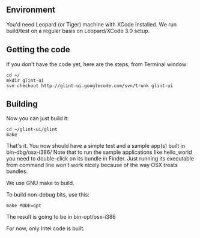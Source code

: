 ## Environment ##
You'd need Leopard (or Tiger) machine with XCode installed. We run build/test on a regular basis on Leopard/XCode 3.0 setup.

## Getting the code ##
If you don't have the code yet, here are the steps, from Terminal window:
```
cd ~/
mkdir glint-ui
svn checkout http://glint-ui.googlecode.com/svn/trunk glint-ui
```

## Building ##

Now you can just build it:
```
cd ~/glint-ui/glint
make
```

That's it. You now should have a simple test and a sample app(s) built in bin-dbg/osx-i386/
Note that to run the sample applications like hello\_world you need to double-click on its bundle in Finder. Just running its executable from command line won't work nicely because of the way OSX treats bundles.

We use GNU make to build.

To build non-debug bits, use this:
```
make MODE=opt
```
The result is going to be in bin-opt/osx-i386

For now, only Intel code is built.